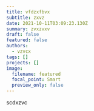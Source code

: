 ```yaml
---
title: vfdzxfbvx
subtitle: zxvz
date: 2021-10-11T03:09:23.130Z
summary: zvxzvxv
draft: false
featured: false
authors:
  - vzvcx
tags: []
projects: []
image:
  filename: featured
  focal_point: Smart
  preview_only: false
---
```

scdxzvc